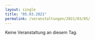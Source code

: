 ```yaml
---
layout: single
title: "05.03.2021"
permalink: /veranstaltungen/2021/03/05/
---
```


Keine Veranstaltung an diesem Tag.
